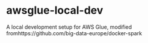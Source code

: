 # awsglue-local-dev
A local development setup for AWS Glue, modified fromhttps://github.com/big-data-europe/docker-spark
